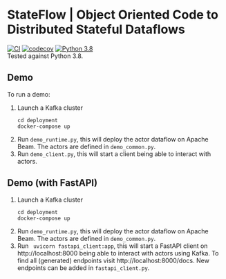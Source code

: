 # StateFlow | Object Oriented Code to Distributed Stateful Dataflows
[![CI](https://github.com/wzorgdrager/stateful_dataflows/actions/workflows/python-app.yml/badge.svg)](https://github.com/wzorgdrager/stateful_dataflows/actions/workflows/python-app.yml)
[![codecov](https://codecov.io/gh/delftdata/stateflow/branch/main/graph/badge.svg?token=AUL4CXQQJX)](https://codecov.io/gh/delftdata/stateflow)
[![Python 3.8](https://img.shields.io/badge/python-3.8-blue.svg)](https://www.python.org/downloads/release/python-380/)  
Tested against Python 3.8. 

## Demo
To run a demo:
1. Launch a Kafka cluster  
   ```
   cd deployment
   docker-compose up
   ```
2. Run `demo_runtime.py`, this will deploy the actor dataflow on Apache Beam. The actors are defined in `demo_common.py`.
3. Run `demo_client.py`, this will start a client being able to interact with actors.

## Demo (with FastAPI)
1. Launch a Kafka cluster  
   ```
   cd deployment
   docker-compose up
   ```
2. Run `demo_runtime.py`, this will deploy the actor dataflow on Apache Beam. The actors are defined in `demo_common.py`.
3. Run ` uvicorn fastapi_client:app`, this will start a FastAPI client on http://localhost:8000 
   being able to interact with actors using Kafka. To find all (generated) endpoints visit http://localhost:8000/docs.
   New endpoints can be added in `fastapi_client.py`.

